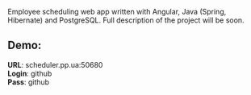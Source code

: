 Employee scheduling web app written with Angular, Java (Spring, Hibernate) and PostgreSQL. Full description of the project will be soon. 

Demo: 
---  
**URL**: scheduler.pp.ua:50680  
**Login**: github   
**Pass**: github
